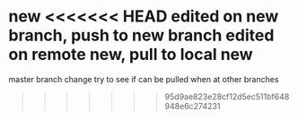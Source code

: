new
<<<<<<< HEAD
edited on new branch, push to new branch 
edited on remote new, pull to local new
=======
master branch change
try to see if can be pulled when at other branches
>>>>>>> 95d9ae823e28cf12d5ec511bf648948e6c274231

